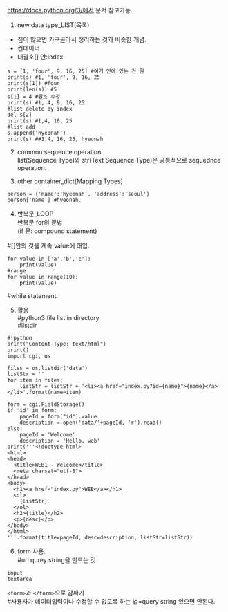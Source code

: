https://docs.python.org/3/에서 문서 참고가능.<br>

1. new data type_LIST(목록)<br>
- 짐이 많으면 가구골라서 정리하는 것과 비슷한 개념.<br>
- 컨테이너<br>
- 대괄호[] 안:index<br>


```
s = [1, 'four', 9, 16, 25] #여기 안에 있는 건 원
print(s) #1, 'four', 9, 16, 25
print(s[1]) #four
print(len(s)) #5
s[1] = 4 #원소 수정
print(s) #1, 4, 9, 16, 25
#list delete by index
del s[2]
print(s) #1,4, 16, 25
#list add
s.append('hyeonah')
print(s) ##1,4, 16, 25, hyeonah
```


2. common sequence operation<br>
list(Sequence Type)와 str(Text Sequence Type)은 공통적으로 sequednce operation.<br>

3. other container_dict(Mapping Types)<br>
```
person = {'name':'hyeonah', 'address':'seoul'}
person['name'] #hyeonah.
```


4. 반복문_LOOP<br>
반복문 for의 문법<br>
(if 문: compound statement)

#[]안의 것을 계속 value에 대입.<br>
```
for value in ['a','b','c']:
    print(value)
#range
for value in range(10):
    print(value)
```

#while statement.<br>


5. 활용<br>
#python3 file list in directory<br>
#listdir<br>

```
#!python
print("Content-Type: text/html")
print()
import cgi, os

files = os.listdir('data')
listStr = ''
for item in files:
    listStr = listStr + '<li><a href="index.py?id={name}">{name}</a></li>'.format(name=item)

form = cgi.FieldStorage()
if 'id' in form:
    pageId = form["id"].value
    description = open('data/'+pageId, 'r').read()
else:
    pageId = 'Welcome'
    description = 'Hello, web'
print('''<!doctype html>
<html>
<head>
  <title>WEB1 - Welcome</title>
  <meta charset="utf-8">
</head>
<body>
  <h1><a href="index.py">WEB</a></h1>
  <ol>
    {listStr}
  </ol>
  <h2>{title}</h2>
  <p>{desc}</p>
</body>
</html>
'''.format(title=pageId, desc=description, listStr=listStr))
```

6. form 사용.<br>
#url qurey string을 만드는 것<br>
```
input
textarea
```
`<form>`과 `</form>`으로 감싸기<br>
#사용자가 데이터입력이나 수정할 수 없도록 하는 법=query string 있으면 안된다.<br>

